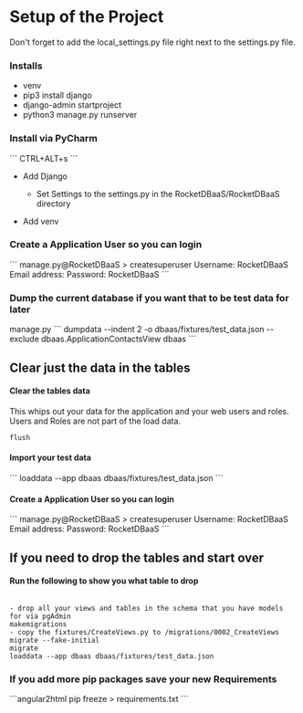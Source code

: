 <h1>Setup of the Project</h1>

Don't forget to add the local_settings.py file right next to the settings.py file.

<h3>Installs</h3>

 * venv
 * pip3 install django
 * django-admin startproject
 * python3 manage.py runserver

<h3>Install via PyCharm</h3>
```
CTRL+ALT+s
```

* Add Django
  * Set Settings to the settings.py in the RocketDBaaS/RocketDBaaS directory

* Add venv

<h3>Create a Application User so you can login</h3>
```
manage.py@RocketDBaaS > createsuperuser
Username:  RocketDBaaS
Email address:
Password:  RocketDBaaS
```

<h3>Dump the current database if you want that to be test data for later</h3>
manage.py 
```
dumpdata --indent 2 -o dbaas/fixtures/test_data.json --exclude dbaas.ApplicationContactsView dbaas
```

<h2>Clear just the data in the tables</h2>
<h4>Clear the tables data</h4>

This whips out your data for the application and your web users and roles.  Users and Roles are not part of the load data.
```
flush
```

<h4>Import your test data</h4>
```
loaddata --app dbaas dbaas/fixtures/test_data.json
```

<h4>Create a Application User so you can login</h4>
```
manage.py@RocketDBaaS > createsuperuser
Username:  RocketDBaaS
Email address:
Password:  RocketDBaaS
```

<h2>If you need to drop the tables and start over</h2>

<h4>Run the following to show you what table to drop</h4>

```

- drop all your views and tables in the schema that you have models for via pgAdmin
makemigrations
- copy the fixtures/CreateViews.py to /migrations/0002_CreateViews
migrate --fake-initial
migrate
loaddata --app dbaas dbaas/fixtures/test_data.json
```

<h3>If you add more pip packages save your new Requirements</h3>
```angular2html
pip freeze > requirements.txt
```